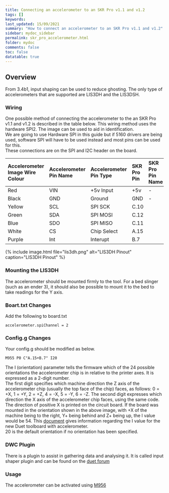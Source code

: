 ```yaml
---
title: Connecting an accelerometer to an SKR Pro v1.1 and v1.2
tags: []
keywords: 
last_updated: 15/09/2021
summary: "How to connect an accelerometer to an SKR Pro v1.1 and v1.2"
sidebar: mydoc_sidebar
permalink: skr_pro_accelerometer.html
folder: mydoc
comments: false
toc: false
datatable: true
---
```


## Overview

From 3.4b1, input shaping can be used to reduce ghosting. The only type of accelerometers that are supported are LIS3DH and the LIS3DSH.  

### Wiring

One possible method of connecting the accelerometer to the an SKR Pro v1.1 and v1.2 is described in the table below. This wiring method uses the hardware SPI2. The image can be used to aid in identification.  
We are going to use Hardware SPI in this guide but if 5160 drivers are being used, software SPI will have to be used instead and most pins can be used for this.  
These connections are on the SPI and I2C header on the board.  

<div class="datatable-begin"></div>

|Accelerometer Image Wire Colour|Accelerometer Pin Name|Accelerometer Pin Type|SKR Pro Pin|SKR Pro Pin Name|
|:---|:---|:---|:---|:----|
|Red|VIN| +5v Input| +5v| -|
|Black|GND|Ground|GND|-|
|Yellow|SCL|SPI SCK|C.10||
|Green|SDA|SPI MOSI|C.12||
|Blue|SDO|SPI MISO|C.11||
|White|CS|Chip Select|A.15||
|Purple|Int|Interupt|B.7||

<div class="datatable-end"></div>

{% include image.html file="lis3dh.png" alt="LIS3DH Pinout" caption="LIS3DH Pinout" %}

### Mounting the LIS3DH

The accelerometer should be mounted firmly to the tool. For a bed slinger (such as an ender 3), it should also be possible to mount it to the bed to take readings for the Y axis.  

### Boart.txt Changes

Add the following to board.txt
```
accelerometer.spiChannel = 2
```

### Config.g Changes

Your config.g should be modified as below.
```
M955 P0 C"A.15+B.7" I20
```  
The I (orientation) parameter tells the firmware which of the 24 possible orientations the accelerometer chip is in relative to the printer axes. It is expressed as a 2-digit number.  
The first digit specifies which machine direction the Z axis of the accelerometer chip (usually the top face of the chip) faces, as follows: 0 = +X, 1 = +Y, 2 = +Z, 4 = -X, 5 = -Y, 6 = -Z. The second digit expresses which direction the X axis of the accelerometer chip faces, using the same code. The direction of positive X is printed on the circuit board. If the board was mounted in the orientation shown in the above image, with +X of the machine being to the right, Y+ being behind and Z+ being up, the I value would be 54. This [document](https://www.dropbox.com/s/hu2w5mk57l4zqpg/Accelerometer%20Orientation.pdf?dl=0) gives information regarding the I value for the new Duet toolboard with accelerometer.  
20 is the default orientation if no orientation has been specified.

### DWC Plugin

There is a plugin to assist in gathering data and analysing it.
It is called input shaper plugin and can be found on the [duet forum](https://github.com/mfs12/DuetWebControl/releases)

### Usage

The accelerometer can be activated using [M956](https://docs.duet3d.com/en/User_manual/Reference/Gcodes#m956-collect-accelerometer-data-and-write-to-file)